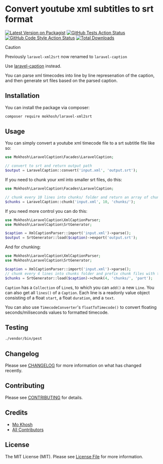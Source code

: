 # Convert youtube xml subtitles to srt format

[![Latest Version on Packagist](https://img.shields.io/packagist/v/mokhosh/laravel-xml2srt.svg?style=flat-square)](https://packagist.org/packages/mokhosh/laravel-xml2srt)
[![GitHub Tests Action Status](https://img.shields.io/github/actions/workflow/status/mokhosh/laravel-xml2srt/run-tests.yml?branch=main&label=tests&style=flat-square)](https://github.com/mokhosh/laravel-xml2srt/actions?query=workflow%3Arun-tests+branch%3Amain)
[![GitHub Code Style Action Status](https://img.shields.io/github/actions/workflow/status/mokhosh/laravel-xml2srt/fix-php-code-style-issues.yml?branch=main&label=code%20style&style=flat-square)](https://github.com/mokhosh/laravel-xml2srt/actions?query=workflow%3A"Fix+PHP+code+style+issues"+branch%3Amain)
[![Total Downloads](https://img.shields.io/packagist/dt/mokhosh/laravel-xml2srt.svg?style=flat-square)](https://packagist.org/packages/mokhosh/laravel-xml2srt)

> [!CAUTION]
> Previously `laravel-xml2srt` now renamed to `laravel-caption`
> 
> Use [laravel-caption](https://github.com/mokhosh/laravel-caption) instead.

You can parse xml timecodes into line by line represenation of the caption, and then generate srt files based on the parsed caption.

## Installation

You can install the package via composer:

```bash
composer require mokhosh/laravel-xml2srt
```

## Usage

You can simply convert a youtube xml timecode file to a srt subtitle file like so:

```php
use Mokhosh\LaravelCaption\Facades\LaravelCaption;

// convert to srt and return output path
$output = LaravelCaption::convert('input.xml', 'output.srt');
```

If you need to chunk your xml into smaller srt files, do this:

```php
use Mokhosh\LaravelCaption\Facades\LaravelCaption;

// chunk every 10 lines into chunks/ folder and return an array of chunks' paths
$chunks = LaravelCaption::chunk('input.xml', 10, 'chunks/');
```

If you need more control you can do this:

```php
use Mokhosh\LaravelCaption\XmlCaptionParser;
use Mokhosh\LaravelCaption\SrtGenerator;

$caption = XmlCaptionParser::import('input.xml')->parse();
$output = SrtGenerator::load($caption)->export('output.srt');
```

And for chunking:

```php
use Mokhosh\LaravelCaption\XmlCaptionParser;
use Mokhosh\LaravelCaption\SrtGenerator;

$caption = XmlCaptionParser::import('input.xml')->parse();
// chunk every 4 lines into chunks folder and prefix chunk files with the word "part"
$chunks = SrtGenerator::load($caption)->chunk(4, 'chunks/', 'part');
```

`Caption` has a `Collection` of `Line`s, to which you can `add()` a new `Line`.
You can also get all `lines()` of a `Caption`.
Each line is a readonly value object consisting of a float `start`, a float `duration`, and a `text`.

You can also use `TimecodeConverter`'s `floatToTimecode()` to convert floating seconds/miliseconds values to formatted timecode.

## Testing

```bash
./vendor/bin/pest
```

## Changelog

Please see [CHANGELOG](CHANGELOG.md) for more information on what has changed recently.

## Contributing

Please see [CONTRIBUTING](CONTRIBUTING.md) for details.

## Credits

- [Mo Khosh](https://github.com/mokhosh)
- [All Contributors](../../contributors)

## License

The MIT License (MIT). Please see [License File](LICENSE.md) for more information.
